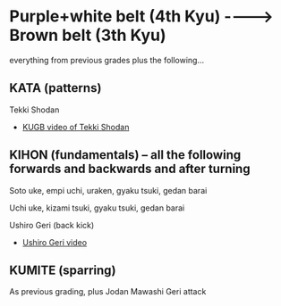 
# Purple+white belt (4th Kyu)		---->			Brown belt (3th Kyu)

everything from previous grades plus the following...

## KATA (patterns)

Tekki Shodan
- [KUGB video of Tekki Shodan ](https://www.youtube.com/watch?v=LH50-RL_UvU)


## KIHON (fundamentals) – all the following forwards and backwards and after turning


Soto uke, empi uchi, uraken, gyaku tsuki, gedan barai

Uchi uke, kizami tsuki, gyaku tsuki, gedan barai

Ushiro Geri (back kick)
- [Ushiro Geri video](https://blackbeltwiki.com/ushiro-geri)

## KUMITE (sparring)

As previous grading, plus Jodan Mawashi Geri attack